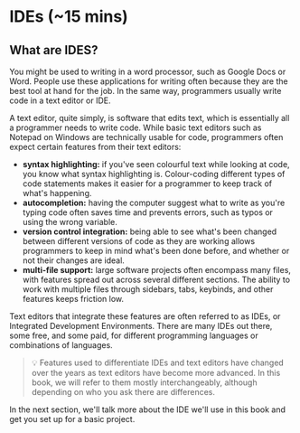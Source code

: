 # IDEs (~15 mins)

## What are IDES?
You might be used to writing in a word processor, such as Google Docs or Word. People use these applications for writing often because they are the best tool at hand for the job. In the same way, programmers usually write code in a text editor or IDE.

A text editor, quite simply, is software that edits text, which is essentially all a programmer needs to write code. While basic text editors such as Notepad on Windows are technically usable for code, programmers often expect certain features from their text editors:

- **syntax highlighting:** if you've seen colourful text while looking at code, you know what syntax highlighting is. Colour-coding different types of code statements makes it easier for a programmer to keep track of what's happening.
- **autocompletion:** having the computer suggest what to write as you're typing code often saves time and prevents errors, such as typos or using the wrong variable.
- **version control integration:** being able to see what's been changed between different versions of code as they are working allows programmers to keep in mind what's been done before, and whether or not their changes are ideal.
- **multi-file support:** large software projects often encompass many files, with features spread out across several different sections. The ability to work with multiple files through sidebars, tabs, keybinds, and other features keeps friction low.

Text editors that integrate these features are often referred to as IDEs, or Integrated Development Environments. There are many IDEs out there, some free, and some paid, for different programming languages or combinations of languages.

> 💡 Features used to differentiate IDEs and text editors have changed over the years as text editors have become more advanced. In this book, we will refer to them mostly interchangeably, although depending on who you ask there are differences.

In the next section, we'll talk more about the IDE we'll use in this book and get you set up for a basic project.
